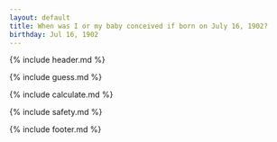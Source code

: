 ```yaml
---
layout: default
title: When was I or my baby conceived if born on July 16, 1902?
birthday: Jul 16, 1902
---
```


{% include header.md %}

{% include guess.md %}

{% include calculate.md %}

{% include safety.md %}

{% include footer.md %}



